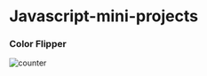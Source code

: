 # Javascript-mini-projects

### Color Flipper

![counter](https://user-images.githubusercontent.com/102862547/227202283-178bb274-11a2-4127-8a59-260562e1ec9c.png)

